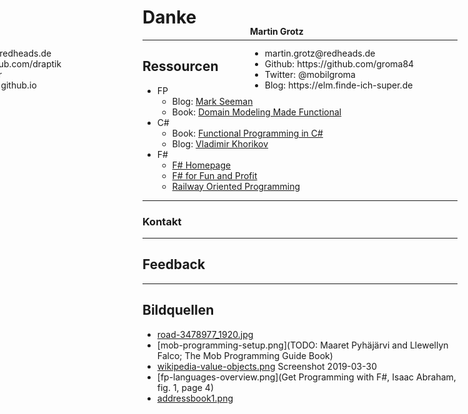 # Danke

---

## Ressourcen
- FP
  - Blog: [Mark Seeman](https://blog.ploeh.dk/)
  - Book: [Domain Modeling Made Functional](https://pragprog.com/book/swdddf/domain-modeling-made-functional)
- C#
  - Book: [Functional Programming in C#](https://www.manning.com/books/functional-programming-in-c-sharp)
  - Blog: [Vladimir Khorikov](https://enterprisecraftsmanship.com/)
- F#
  - [F# Homepage](https://fsharp.org/)
  - [F# for Fun and Profit](https://fsharpforfunandprofit.com/)
  - [Railway Oriented Programming](https://fsharpforfunandprofit.com/rop/)

---

### Kontakt

<div style="position: absolute; top: 100px; left: -150px; height: 500px">
  <h4>Patrick Drechsler</h4>
  <ul class="small-font" >
    <li>patrick.drechsler@redheads.de</li>
    <li>Github: https://github.com/draptik</li>
    <li>Twitter: @drechsler</li>
    <li>Blog: http://draptik.github.io</li>
  </ul>
</div>

<div style="position: absolute; top: 100px; left: 400px; height: 500px; width:800px;">
  <h4>Martin Grotz</h4>
  <ul class="small-font" >
    <li>martin.grotz@redheads.de</li>
    <li>Github: https://github.com/groma84</li>
    <li>Twitter: @mobilgroma</li>
    <li>Blog: https://elm.finde-ich-super.de</li>
  </ul>
</div>

---

## Feedback

---

## Bildquellen

- [road-3478977_1920.jpg](https://pixabay.com/de/straße-landschaft-horizont-gerade-3478977/)
- [mob-programming-setup.png](TODO: Maaret Pyhäjärvi and Llewellyn Falco; The Mob Programming Guide Book)
- [wikipedia-value-objects.png](https://en.wikipedia.org/wiki/Value_object) Screenshot 2019-03-30
- [fp-languages-overview.png](Get Programming with F#, Isaac Abraham, fig. 1, page 4)
- [addressbook1.png](https://pixabay.com/users/nolan-luna-7247884)
